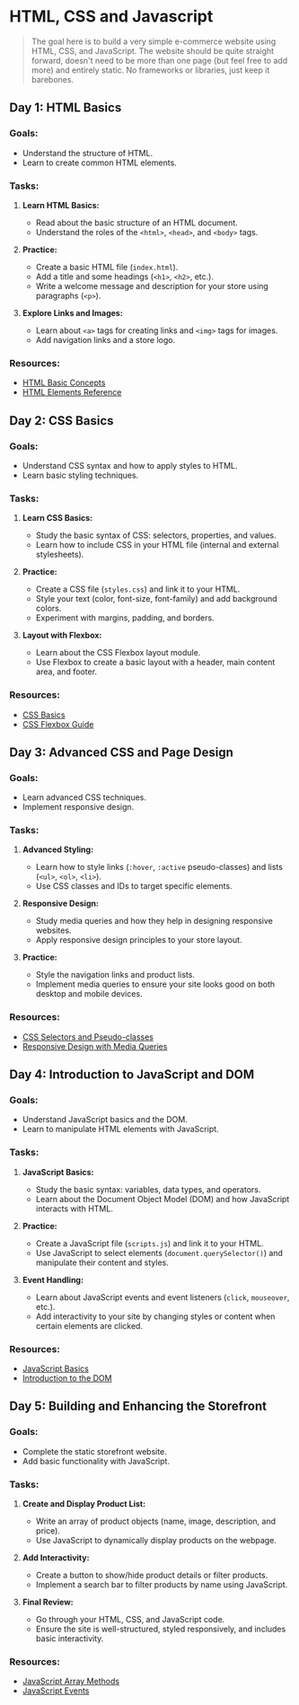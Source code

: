 # HTML, CSS and Javascript

> The goal here is to build a very simple e-commerce website using HTML, CSS, and JavaScript. The website should be quite straight forward, doesn't need to be more than one page (but feel free to add more) and entirely static. No frameworks or libraries, just keep it barebones.

## **Day 1: HTML Basics**

### **Goals:**

- Understand the structure of HTML.
- Learn to create common HTML elements.

### **Tasks:**

1. **Learn HTML Basics:**

   - Read about the basic structure of an HTML document.
   - Understand the roles of the `<html>`, `<head>`, and `<body>` tags.

2. **Practice:**

   - Create a basic HTML file (`index.html`).
   - Add a title and some headings (`<h1>`, `<h2>`, etc.).
   - Write a welcome message and description for your store using paragraphs (`<p>`).

3. **Explore Links and Images:**
   - Learn about `<a>` tags for creating links and `<img>` tags for images.
   - Add navigation links and a store logo.

### **Resources:**

- [HTML Basic Concepts](https://developer.mozilla.org/en-US/docs/Web/HTML)
- [HTML Elements Reference](https://www.w3schools.com/tags/default.asp)

## **Day 2: CSS Basics**

### **Goals:**

- Understand CSS syntax and how to apply styles to HTML.
- Learn basic styling techniques.

### **Tasks:**

1. **Learn CSS Basics:**

   - Study the basic syntax of CSS: selectors, properties, and values.
   - Learn how to include CSS in your HTML file (internal and external stylesheets).

2. **Practice:**

   - Create a CSS file (`styles.css`) and link it to your HTML.
   - Style your text (color, font-size, font-family) and add background colors.
   - Experiment with margins, padding, and borders.

3. **Layout with Flexbox:**
   - Learn about the CSS Flexbox layout module.
   - Use Flexbox to create a basic layout with a header, main content area, and footer.

### **Resources:**

- [CSS Basics](https://developer.mozilla.org/en-US/docs/Learn/Getting_started_with_the_web/CSS_basics)
- [CSS Flexbox Guide](https://css-tricks.com/snippets/css/a-guide-to-flexbox/)

## **Day 3: Advanced CSS and Page Design**

### **Goals:**

- Learn advanced CSS techniques.
- Implement responsive design.

### **Tasks:**

1. **Advanced Styling:**

   - Learn how to style links (`:hover`, `:active` pseudo-classes) and lists (`<ul>`, `<ol>`, `<li>`).
   - Use CSS classes and IDs to target specific elements.

2. **Responsive Design:**

   - Study media queries and how they help in designing responsive websites.
   - Apply responsive design principles to your store layout.

3. **Practice:**
   - Style the navigation links and product lists.
   - Implement media queries to ensure your site looks good on both desktop and mobile devices.

### **Resources:**

- [CSS Selectors and Pseudo-classes](https://developer.mozilla.org/en-US/docs/Web/CSS/CSS_Selectors)
- [Responsive Design with Media Queries](https://developer.mozilla.org/en-US/docs/Web/CSS/Media_Queries/Using_media_queries)

## **Day 4: Introduction to JavaScript and DOM**

### **Goals:**

- Understand JavaScript basics and the DOM.
- Learn to manipulate HTML elements with JavaScript.

### **Tasks:**

1. **JavaScript Basics:**

   - Study the basic syntax: variables, data types, and operators.
   - Learn about the Document Object Model (DOM) and how JavaScript interacts with HTML.

2. **Practice:**

   - Create a JavaScript file (`scripts.js`) and link it to your HTML.
   - Use JavaScript to select elements (`document.querySelector()`) and manipulate their content and styles.

3. **Event Handling:**
   - Learn about JavaScript events and event listeners (`click`, `mouseover`, etc.).
   - Add interactivity to your site by changing styles or content when certain elements are clicked.

### **Resources:**

- [JavaScript Basics](https://developer.mozilla.org/en-US/docs/Learn/Getting_started_with_the_web/JavaScript_basics)
- [Introduction to the DOM](https://developer.mozilla.org/en-US/docs/Web/API/Document_Object_Model/Introduction)

## **Day 5: Building and Enhancing the Storefront**

### **Goals:**

- Complete the static storefront website.
- Add basic functionality with JavaScript.

### **Tasks:**

1. **Create and Display Product List:**

   - Write an array of product objects (name, image, description, and price).
   - Use JavaScript to dynamically display products on the webpage.

2. **Add Interactivity:**

   - Create a button to show/hide product details or filter products.
   - Implement a search bar to filter products by name using JavaScript.

3. **Final Review:**
   - Go through your HTML, CSS, and JavaScript code.
   - Ensure the site is well-structured, styled responsively, and includes basic interactivity.

### **Resources:**

- [JavaScript Array Methods](https://developer.mozilla.org/en-US/docs/Web/JavaScript/Reference/Global_Objects/Array)
- [JavaScript Events](https://developer.mozilla.org/en-US/docs/Web/Events)
